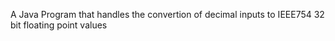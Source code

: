 A Java Program that handles the convertion of decimal inputs to IEEE754 32 bit floating point values
